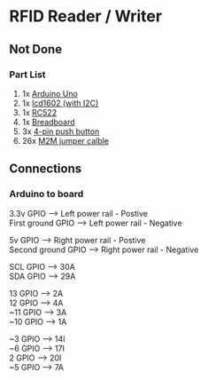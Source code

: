 # RFID Reader / Writer
## Not Done
### Part List
1) 1x [Arduino Uno](https://amzn.eu/d/0dxYQgp1)
2) 1x [lcd1602 (with I2C)](https://amzn.eu/d/00QEIAAT)
3) 1x [RC522](https://amzn.eu/d/08TX092i)
4) 1x [Breadboard](https://amzn.eu/d/07lQAehj)
5) 3x [4-pin push button](https://amzn.eu/d/00MQzxsK)
6) 26x [M2M jumper calble](https://amzn.eu/d/0f55bryK)

## Connections
### Arduino to board

3.3v GPIO --> Left power rail - Postive \
First ground GPIO --> Left power rail - Negative

5v GPIO --> Right power rail - Postive \
Second ground GPIO --> Right power rail - Negative

SCL GPIO --> 30A \
SDA GPIO --> 29A

13 GPIO --> 2A \
12 GPIO --> 4A\
~11 GPIO --> 3A \
~10 GPIO --> 1A

~3 GPIO --> 14I \
~6 GPIO --> 17I \
2 GPIO --> 20I \
~5 GPIO --> 7A 